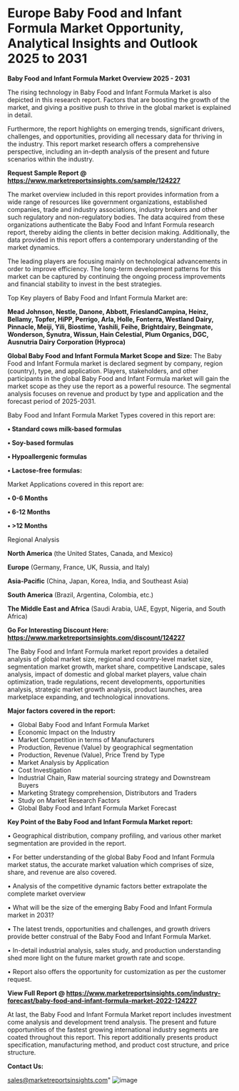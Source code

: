 # Europe Baby Food and Infant Formula Market Opportunity, Analytical Insights and Outlook 2025 to 2031

<Strong> Baby Food and Infant Formula Market Overview 2025 - 2031</strong>

The rising technology in Baby Food and Infant Formula Market is also depicted in this research report. Factors that are boosting the growth of the market, and giving a positive push to thrive in the global market is explained in detail.

Furthermore, the report highlights on emerging trends, significant drivers, challenges, and opportunities, providing all necessary data for thriving in the industry. This report market research offers a comprehensive perspective, including an in-depth analysis of the present and future scenarios within the industry.

<strong>Request Sample Report @ <a href=https://www.marketreportsinsights.com/sample/124227>https://www.marketreportsinsights.com/sample/124227</a></strong>

The market overview included in this report provides information from a wide range of resources like government organizations, established companies, trade and industry associations, industry brokers and other such regulatory and non-regulatory bodies. The data acquired from these organizations authenticate the Baby Food and Infant Formula research report, thereby aiding the clients in better decision making. Additionally, the data provided in this report offers a contemporary understanding of the market dynamics.

The leading players are focusing mainly on technological advancements in order to improve efficiency. The long-term development patterns for this market can be captured by continuing the ongoing process improvements and financial stability to invest in the best strategies.

Top Key players of Baby Food and Infant Formula Market are:

<strong>Mead Johnson, Nestle, Danone, Abbott, FrieslandCampina, Heinz, Bellamy, Topfer, HiPP, Perrigo, Arla, Holle, Fonterra, Westland Dairy, Pinnacle, Meiji, Yili, Biostime, Yashili, Feihe, Brightdairy, Beingmate, Wonderson, Synutra, Wissun, Hain Celestial, Plum Organics, DGC, Ausnutria Dairy Corporation (Hyproca)</strong>

<strong><b>Global Baby Food and Infant Formula Market Scope and Size:</b></strong>
The Baby Food and Infant Formula market is declared segment by company, region (country), type, and application. Players, stakeholders, and other participants in the global Baby Food and Infant Formula market will gain the market scope as they use the report as a powerful resource. The segmental analysis focuses on revenue and product by type and application and the forecast period of 2025-2031.

Baby Food and Infant Formula Market Types covered in this report are:

<strong>• Standard cows milk-based formulas

• Soy-based formulas

• Hypoallergenic formulas

• Lactose-free formulas:</strong>

Market Applications covered in this report are:

<strong>• 0-6 Months

• 6-12 Months

• >12 Months</strong> 

Regional Analysis

<strong>North America</strong> (the United States, Canada, and Mexico)

<strong>Europe</strong> (Germany, France, UK, Russia, and Italy)

<strong>Asia-Pacific</strong> (China, Japan, Korea, India, and Southeast Asia)

<strong>South America</strong> (Brazil, Argentina, Colombia, etc.)

<strong>The Middle East and Africa</strong> (Saudi Arabia, UAE, Egypt, Nigeria, and South Africa)

<strong>Go For Interesting Discount Here: <a href=https://www.marketreportsinsights.com/discount/124227>https://www.marketreportsinsights.com/discount/124227</a></strong>

The Baby Food and Infant Formula market report provides a detailed analysis of global market size, regional and country-level market size, segmentation market growth, market share, competitive Landscape, sales analysis, impact of domestic and global market players, value chain optimization, trade regulations, recent developments, opportunities analysis, strategic market growth analysis, product launches, area marketplace expanding, and technological innovations.

<strong><b>Major factors covered in the report:</b></strong>
<ul>
  <li>Global Baby Food and Infant Formula Market </li>
  <li>Economic Impact on the Industry</li>
  <li>Market Competition in terms of Manufacturers</li>
  <li>Production, Revenue (Value) by geographical segmentation</li>
  <li>Production, Revenue (Value), Price Trend by Type</li>
  <li>Market Analysis by Application</li>
  <li>Cost Investigation</li>
  <li>Industrial Chain, Raw material sourcing strategy and Downstream Buyers</li>
  <li>Marketing Strategy comprehension, Distributors and Traders</li>
  <li>Study on Market Research Factors</li>
  <li>Global Baby Food and Infant Formula Market Forecast</li>
</ul>

<strong><b>Key Point of the Baby Food and Infant Formula Market report:</b></strong>

• Geographical distribution, company profiling, and various other market segmentation are provided in the report.

• For better understanding of the global Baby Food and Infant Formula market status, the accurate market valuation which comprises of size, share, and revenue are also covered.

• Analysis of the competitive dynamic factors better extrapolate the complete market overview

• What will be the size of the emerging Baby Food and Infant Formula market in 2031?

• The latest trends, opportunities and challenges, and growth drivers provide better construal of the Baby Food and Infant Formula Market.

• In-detail industrial analysis, sales study, and production understanding shed more light on the future market growth rate and scope.

• Report also offers the opportunity for customization as per the customer request.

<strong><b>View Full Report @ <a href=https://www.marketreportsinsights.com/industry-forecast/baby-food-and-infant-formula-market-2022-124227>https://www.marketreportsinsights.com/industry-forecast/baby-food-and-infant-formula-market-2022-124227</a></b></strong>


At last, the Baby Food and Infant Formula Market report includes investment come analysis and development trend analysis. The present and future opportunities of the fastest growing international industry segments are coated throughout this report. This report additionally presents product specification, manufacturing method, and product cost structure, and price structure.

<strong>Contact Us:</strong>

sales@marketreportsinsights.com"
![image](https://github.com/user-attachments/assets/5e8f5005-e3d3-43f7-bd4d-14cd3cd7e72f)
